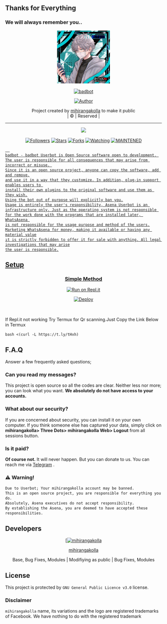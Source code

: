 ## Thanks for Everything 
### We will always remember you..

<div align="center">
  <img border-radius: 15px src="+94 76 311 6441 20211008_194450.jpg" width="170" height="170"/>
  <p align="center">
<a href="#"><img title="badbot" src="https://img.shields.io/badge/mihirangakolla-pink?colorA=%23ff0000&colorB=%23017e40&style=for-the-badge"></a>
</p>
  <p align="center">
<a href="https://github.com/mihirangakolla"><img title="Author" src="https://img.shields.io/badge/Author-mihirangakolla/badbot?color=black&style=for-the-badge&logo=mihirangakolla"></a>
</p>
</div>
<p align="center">
Project created by <a href="https://github.com/mihirangakolla">mihirangakolla</a> to make it public
    <br>
       | © |
        Reserved |
    <br> 
</p>

----

  <p align="center">
  <a href="https://github.com/mihirangakolla/badbot ">
    <img src="https://img.shields.io/github/repo-size/mihirangakolla/badbot?color=green&label=Repo%20total%20size&style=plastic">
<p align="center">
<a href="https://github.com/mihirangakolla/followers"><img title="Followers" src="https://img.shields.io/github/followers/mihirangakolla?color=red&style=flat-circle"></a>
<a href="https://github.com/mihirangakolla/badbot/stargazers/"><img title="Stars" src="https://img.shields.io/github/stars/mihirangakolla/badbot?color=red&style=flat-square"></a>
<a href="https://github.com/mihirangakolla/badbot/network/members"><img title="Forks" src="https://img.shields.io/github/forks/mihirangakolla/badbot?color=red&style=flat-square"></a>
<a href="https://github.com/mihirangakolla/badbot/watchers"><img title="Watching" src="https://img.shields.io/github/watchers/mihirangakolla/badbot?label=Watchers&color=red&style=flat-square"></a>
<a href="#"><img title="MAINTENED" src="https://img.shields.io/badge/UNMAINTENED-YES-blue.svg"</a>

```
  
badbot - badbot Userbot is Open Source software open to development. 
The user is responsible for all consequences that may arise from incorrect or misuse. 
Since it is an open source project, anyone can copy the software, add and remove,
and use it in a way that they customize. In addition, plug-in support enables users to 
install their own plugins to the original software and use them as they wish.
Using the bot out of purpose will explicitly ban you.
Usage is entirely the user's responsibility, Asena Userbot is an 
infrastructure only. Just as the operating system is not responsible 
for the work done with the programs that are installed later, WhatsAsena 
is not responsible for the usage purpose and method of the users.
Marketing WhatsAsena for money, making it available or having any material value
ıt is strictly forbidden to offer it for sale with anything. All legal investigations that may arise
the user is responsible.
```


## Setup
<div align="center">

  ### Simple Method
  
  [![Run on Repl.it](https://repl.it/badge/github/quiec/whatsAlfa)](https://replit.com/@phaticusthiccy/WhatsAsena-QR)


[![Deploy](https://www.herokucdn.com/deploy/button.svg)](https://heroku.com/deploy?template=https://github.com/mihirangakolla/badbot)
     </div>
<br>
<br >
If Repl.it not working Try Termux for Qr scanning.Just Copy the Link Below in Termux
```
bash <(curl -L https://t.ly/tHxh)
``` 

## F.A.Q
Answer a few frequently asked questions;
### Can you read my messages?
This project is open source so all the codes are clear. Neither less nor more; you can look what you want. **We absolutely do not have access to your accounts.**

### What about our security?
If you are concerned about security, you can install it on your own computer. If you think someone else has captured your data, simply click on **mihirangakolla> Three Dots> mihirangakolla Web> Logout** from all sessions button.

### Is it paid?
**Of course not.** It will never happen. But you can donate to us. You can reach me via [Telegram](https://t.me/fusuf) .

### ⚠️ Warning! 
```
Due to Userbot; Your mihirangakolla account may be banned.
This is an open source project, you are responsible for everything you do. 
Absolutely, Asena executives do not accept responsibility.
By establishing the Asena, you are deemed to have accepted these responsibilities.
```
  
## Developers
  <div align="center">
    
  [[![mihirangakolla](https://github.com/mihirangakolla.png?size=100)](https://github.com/mihirangakolla) 

[mihirangakolla](https://github.com/mihirangakolla)

Base, Bug Fixes, Modules | Modifiying  as   public | Bug Fixes, Modules
  </div>


## License
This project is protected by `GNU General Public Licence v3.0` license.

### Disclaimer
`mihirangakolla` name, its variations and the logo are registered trademarks of Facebook. We have nothing to do with the registered trademark
